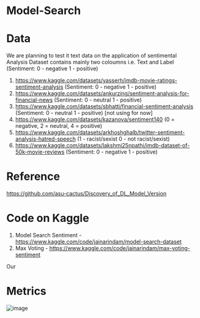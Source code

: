 # Model-Search


# Data
We are planning to test it text data on the application of sentimental Analysis
Dataset contains mainly two coloumns i.e. Text and Label (Sentiment: 0 - negative 1 - positive)
1. https://www.kaggle.com/datasets/yasserh/imdb-movie-ratings-sentiment-analysis (Sentiment: 0 - negative 1 - positive)
2. https://www.kaggle.com/datasets/ankurzing/sentiment-analysis-for-financial-news (Sentiment: 0 - neutral 1 - positive)
3. https://www.kaggle.com/datasets/sbhatti/financial-sentiment-analysis (Sentiment: 0 - neutral 1 - positive) [not using for now]
4. https://www.kaggle.com/datasets/kazanova/sentiment140  (0 = negative, 2 = neutral, 4 = positive)
5. https://www.kaggle.com/datasets/arkhoshghalb/twitter-sentiment-analysis-hatred-speech (1 - racist/sexist  0 - not racist/sexist)
6. https://www.kaggle.com/datasets/lakshmi25npathi/imdb-dataset-of-50k-movie-reviews (Sentiment: 0 - negative 1 - positive)


# Reference 
https://github.com/asu-cactus/Discovery_of_DL_Model_Version

# Code on Kaggle
1. Model Search Sentiment - https://www.kaggle.com/code/jainarindam/model-search-dataset
2. Max Voting - https://www.kaggle.com/code/jainarindam/max-voting-sentiment


Our 

# Metrics
![image](https://user-images.githubusercontent.com/40122399/162649987-b862b91c-45d6-4351-ad32-1d986e9b66ad.png)

